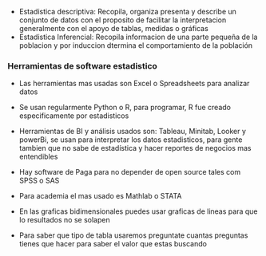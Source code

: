 - Estadistica descriptiva: Recopila, organiza presenta y describe un conjunto de datos con el proposito de facilitar la interpretacion generalmente con el apoyo de tablas, medidas o gráficas
- Estadistica Inferencial: Recopila informacion de una parte pequeña de la poblacion y por induccion dtermina el comportamiento de la población
### Herramientas de software estadistico
- Las herramientas mas usadas son Excel o Spreadsheets para analizar datos
- Se usan regularmente Python o R, para programar, R fue creado especificamente por estadisticos
- Herramientas de BI y análisis usados son: Tableau, Minitab, Looker y powerBi, se usan para interpretar los datos estadisticos, para gente tambien que no sabe de estadística y hacer reportes de negocios mas entendibles
- Hay software de Paga para no depender de open source tales com SPSS o SAS
- Para academia el mas usado es Mathlab o STATA

- En las graficas bidimensionales puedes usar graficas de lineas para que lo resultados no se solapen
- Para saber que tipo de tabla usaremos preguntate cuantas preguntas tienes que hacer para saber el valor que estas buscando